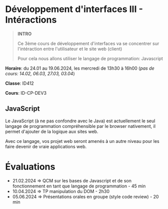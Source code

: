 # Développement d'interfaces III - Intéractions

> **INTRO**
>
>Ce 3ème cours de développement d'interfaces va se concentrer sur l'intéraction entre l'utilisateur et le site web (client)
>
>Pour cela nous allons utiliser le langage de programmation: Javascript
>


**Horaire**: du 24.01 au 19.06.2024, les mercredi de 13h30 à 16h00 (*pas de cours: 14.02, 06.03, 27.03, 03.04*)

**Classe**: ID412

**Cours**: ID-CP-DEV3


## JavaScript

Le JavaScript (à ne pas confondre avec le Java) est actuellement le seul langage de programmation compréhensible par le browser nativement, il permet d'ajouter de la logique aux sites web.

Avec ce langage, vos projet web seront amenés à un autre niveau pour les faire devenir de vraie applications web. 

# Évaluations

- 21.02.2024 => QCM sur les bases de Javascript et de son fonctionnement en tant que langage de programmation - 45 min 
- 10.04.2024 => TP manipulation du DOM - 2h30
- 05.06.2024 => Présentations orales en groupe (style code review) - 20 min


